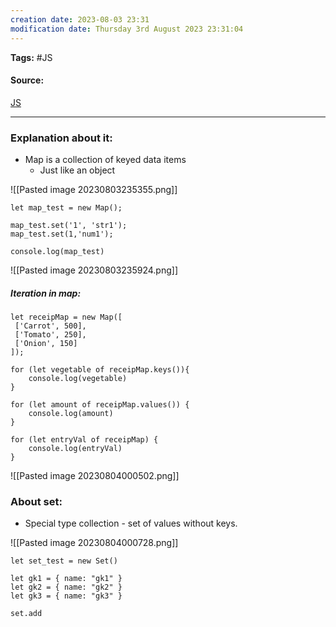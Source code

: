 ```yaml
---
creation date: 2023-08-03 23:31
modification date: Thursday 3rd August 2023 23:31:04
---
```


**Tags:** #JS 

#### Source:
[JS](https://javascript.info/map-set)

--------------------------------------

### Explanation about it:

* Map is a collection of keyed data items
	* Just like an object

![[Pasted image 20230803235355.png]]

```
let map_test = new Map();

map_test.set('1', 'str1');
map_test.set(1,'num1');

console.log(map_test)
```

![[Pasted image 20230803235924.png]]


##### Iteration in map:

```
let receipMap = new Map([
 ['Carrot', 500],
 ['Tomato', 250],
 ['Onion', 150]
]);

for (let vegetable of receipMap.keys()){
	console.log(vegetable)
}

for (let amount of receipMap.values()) {
	console.log(amount)
}

for (let entryVal of receipMap) {
	console.log(entryVal)
}
```

![[Pasted image 20230804000502.png]]


### About set:

* Special type collection - set of values without keys.

![[Pasted image 20230804000728.png]]

```
let set_test = new Set()

let gk1 = { name: "gk1" }
let gk2 = { name: "gk2" }
let gk3 = { name: "gk3" }

set.add
```